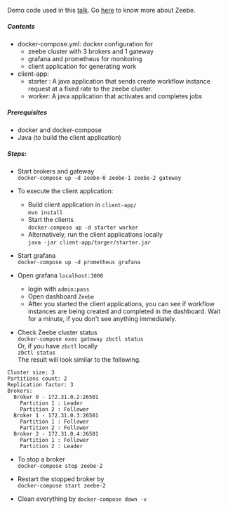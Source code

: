 Demo code used in this [talk](https://www.camundacon.com/agenda/session/94358). Go [here](https://zeebe.io/) to know more about Zeebe.

##### Contents
* docker-compose.yml: docker configuration for
    * zeebe cluster with 3 brokers and 1 gateway
    * grafana and prometheus for monitoring
    * client application for generating work
* client-app:
    * starter : A java application that sends create workflow instance request at a fixed rate to the zeebe cluster.
    * worker: A java application that activates and completes jobs

##### Prerequisites

* docker and docker-compose
* Java (to build the client application)

##### Steps:
* Start brokers and gateway  
`docker-compose up -d zeebe-0 zeebe-1 zeebe-2 gateway`

* To execute the client application:
    * Build client application in `client-app/`  
        `mvn install`
    * Start the clients  
`docker-compose up -d starter worker`  
    * Alternatively, run the client applications locally  
      `java -jar client-app/targer/starter.jar`

* Start grafana  
`docker-compose up -d prometheus grafana`
* Open grafana `localhost:3000`
    * login with `admin:pass`
    * Open dashboard `Zeebe`
    * After you started the client applications, you can see if workflow instances are being created and completed in the dashboard. Wait for a minute, if you don't see anything immediately.  

* Check Zeebe cluster status  
`docker-compose exec gateway zbctl status`  
Or, if you have `zbctl` locally  
`zbctl status`  
The result will look similar to the following.
```
Cluster size: 3
Partitions count: 2
Replication factor: 3
Brokers:
  Broker 0 - 172.31.0.2:26501
    Partition 1 : Leader
    Partition 2 : Follower
  Broker 1 - 172.31.0.3:26501
    Partition 1 : Follower
    Partition 2 : Follower
  Broker 2 - 172.31.0.4:26501
    Partition 1 : Follower
    Partition 2 : Leader
```
* To stop a broker  
`docker-compose stop zeebe-2`
* Restart the stopped broker by  
`docker-compose start zeebe-2`

* Clean everything by `docker-compose down -v`
